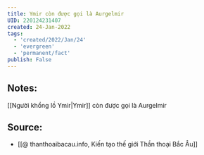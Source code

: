 ```yaml
---
title: Ymir còn được gọi là Aurgelmir
UID: 220124231407
created: 24-Jan-2022
tags:
  - 'created/2022/Jan/24'
  - 'evergreen'
  - 'permanent/fact'
publish: False
---
```

## Notes:
[[Người khổng lồ Ymir|Ymir]] còn được gọi là Aurgelmir

## Source:
- [[@ thanthoaibacau.info, Kiến tạo thế giới  Thần thoại Bắc Âu]]


